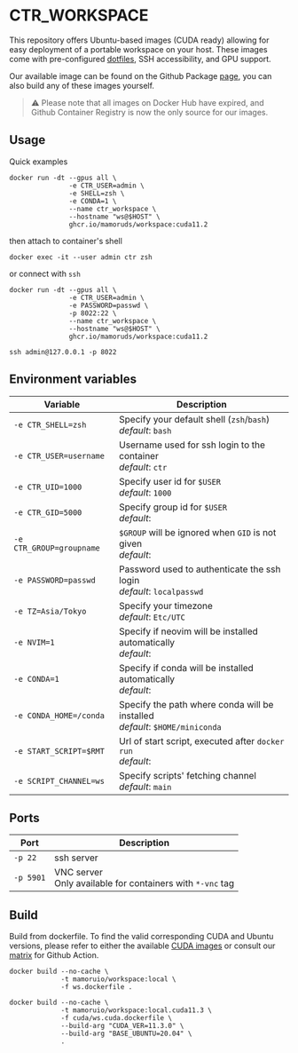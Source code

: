 # CTR_WORKSPACE

This repository offers Ubuntu-based images (CUDA ready) allowing for easy deployment of a portable workspace on your host. These images come with pre-configured [dotfiles](https://github.com/MamoruDS/dotfiles), SSH accessibility, and GPU support.

Our available image can be found on the Github Package [page](https://github.com/MamoruDS/dockerfiles/pkgs/container/workspace), you can also build any of these images yourself.

> ⚠ ️Please note that all images on Docker Hub have expired, and Github Container Registry is now the only source for our images.

## Usage

Quick examples

```shell
docker run -dt --gpus all \
               -e CTR_USER=admin \
               -e SHELL=zsh \
               -e CONDA=1 \
               --name ctr_workspace \
               --hostname "ws@$HOST" \
               ghcr.io/mamoruds/workspace:cuda11.2
```

then attach to container's shell

```shell
docker exec -it --user admin ctr zsh
```

or connect with `ssh`

```shell
docker run -dt --gpus all \
               -e CTR_USER=admin \
               -e PASSWORD=passwd \
               -p 8022:22 \
               --name ctr_workspace \
               --hostname "ws@$HOST" \
               ghcr.io/mamoruds/workspace:cuda11.2

ssh admin@127.0.0.1 -p 8022
```

## Environment variables

| Variable                 | Description                                                                       |
| ------------------------ | --------------------------------------------------------------------------------- |
| `-e CTR_SHELL=zsh`           | Specify your default shell (`zsh`/`bash`)<br />_default_: `bash`                  |
| `-e CTR_USER=username`   | Username used for ssh login to the container<br />_default_: `ctr`                |
| `-e CTR_UID=1000`        | Specify user id for `$USER`<br />_default_: `1000`                                |
| `-e CTR_GID=5000`        | Specify group id for `$USER`<br />_default_: ` `                                  |
| `-e CTR_GROUP=groupname` | `$GROUP` will be ignored when `GID` is not given<br />_default_: ` `              |
| `-e PASSWORD=passwd`     | Password used to authenticate the ssh login<br />_default_: `localpasswd`         |
| `-e TZ=Asia/Tokyo`       | Specify your timezone<br />_default_: `Etc/UTC`                                   |
| `-e NVIM=1`              | Specify if neovim will be installed automatically<br />_default_: ` `             |
| `-e CONDA=1`             | Specify if conda will be installed automatically<br />_default_: ` `              |
| `-e CONDA_HOME=/conda`   | Specify the path where conda will be installed <br />_default_: `$HOME/miniconda` |
| `-e START_SCRIPT=$RMT`   | Url of start script, executed after `docker run` <br />_default_: ` `             |
| `-e SCRIPT_CHANNEL=ws`   | Specify scripts' fetching channel<br />_default_: `main`                          |

## Ports

| Port      | Description                                                      |
| --------- | ---------------------------------------------------------------- |
| `-p 22`   | ssh server                                                       |
| `-p 5901` | VNC server <br /> Only available for containers with `*-vnc` tag |

## Build

Build from dockerfile. To find the valid corresponding CUDA and Ubuntu versions, please refer to either the available [CUDA images](https://hub.docker.com/r/nvidia/cuda/tags) or consult our [matrix](https://github.com/MamoruDS/dockerfiles/blob/main/CTR_WORKSPACE/targets_matrix.json) for Github Action.

```shell
docker build --no-cache \
             -t mamoruio/workspace:local \
             -f ws.dockerfile .

docker build --no-cache \
             -t mamoruio/workspace:local.cuda11.3 \
             -f cuda/ws.cuda.dockerfile \
             --build-arg "CUDA_VER=11.3.0" \
             --build-arg "BASE_UBUNTU=20.04" \
             .
```
